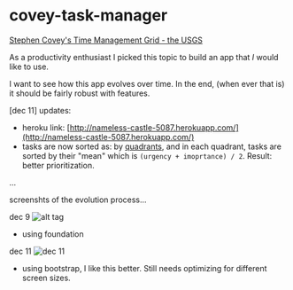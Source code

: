 covey-task-manager
==================

[Stephen Covey's Time Management Grid - the USGS](http://www.usgs.gov/humancapital/documents/TimeManagementGrid.pdf)

As a productivity enthusiast I picked this topic to build an app that *I* would like to use.

I want to see how this app evolves over time. In the end, (when ever that is) it should be fairly robust with features.

[dec 11] updates:
- heroku link: [http://nameless-castle-5087.herokuapp.com/](http://nameless-castle-5087.herokuapp.com/)
- tasks are now sorted as: by [quadrants](http://michaelhyatt.com/wp-content/uploads/2011/03/covey-time-management-matrix.001.001.png), and in each quadrant, tasks are sorted by their "mean" which is `(urgency + imoprtance) / 2`. Result: better prioritization.

...

screenshts of the evolution process...

dec 9
![alt tag](http://i.imgur.com/Ky677Fr.png)

- using foundation

dec 11
![dec 11](http://i.imgur.com/dGpDEf0.png)

- using bootstrap, I like this better. Still needs optimizing for different screen sizes.
